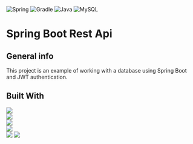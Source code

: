 ![Spring](https://img.shields.io/badge/spring-%236DB33F.svg?style=for-the-badge&logo=spring&logoColor=white)
![Gradle](https://img.shields.io/badge/Gradle-02303A.svg?style=for-the-badge&logo=Gradle&logoColor=white)
![Java](https://img.shields.io/badge/java-%23ED8B00.svg?style=for-the-badge&logo=openjdk&logoColor=white)
![MySQL](https://img.shields.io/badge/mysql-%2300f.svg?style=for-the-badge&logo=mysql&logoColor=white)

# Spring Boot Rest Api

## General info
This project is an example of working with a database using Spring Boot and JWT authentication.

## Built With
![](https://img.shields.io/badge/Spring%20Boot-v2.7.11-green)<br>
![](https://img.shields.io/badge/Java-17-green)<br>
![](https://img.shields.io/badge/Gradle-7.6.1-green)<br>
![](https://img.shields.io/badge/jjwt-0.9.1-green)<br>
![](https://img.shields.io/badge/REST%20Assured-blue)
![](https://img.shields.io/badge/lombok-blue)




